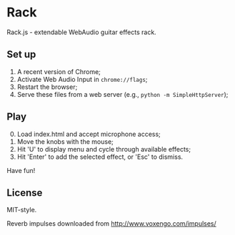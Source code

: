 Rack
====

Rack.js - extendable WebAudio guitar effects rack.


## Set up
1. A recent version of Chrome;
2. Activate Web Audio Input in `chrome://flags`;
3. Restart the browser;
4. Serve these files from a web server (e.g., `python -m SimpleHttpServer`);

## Play
0. Load index.html and accept microphone access;
1. Move the knobs with the mouse;
2. Hit 'U' to display menu and cycle through available effects;
3. Hit 'Enter' to add the selected effect, or 'Esc' to dismiss.

Have fun!


## License
MIT-style.

Reverb impulses downloaded from http://www.voxengo.com/impulses/

